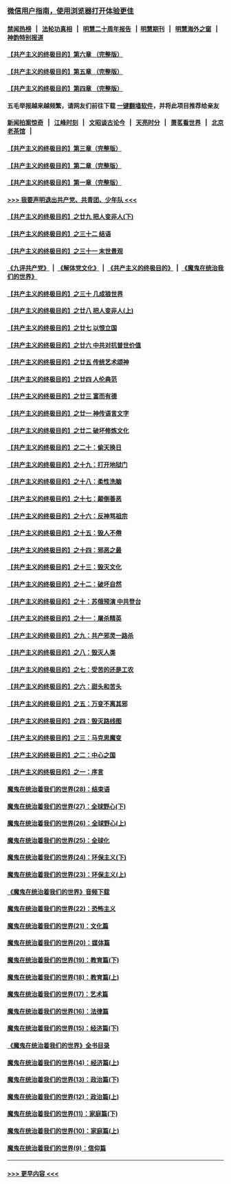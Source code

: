### [微信用户指南，使用浏览器打开体验更佳](https://github.com/gfw-breaker/banned-news1/blob/master/indexes/wechat-guide.md?t=0)
#### [禁闻热榜](热点新闻.md?t=0)  &nbsp;&nbsp;|&nbsp;&nbsp; [法轮功真相](https://github.com/gfw-breaker/truth/blob/master/README.md?t=0) &nbsp;&nbsp;|&nbsp;&nbsp; [明慧二十周年报告](https://github.com/gfw-breaker/mh-reports/blob/master/README.md?t=0) &nbsp;&nbsp;|&nbsp;&nbsp;[明慧期刊](https://github.com/gfw-breaker/mh-qikan) &nbsp;&nbsp;|&nbsp;&nbsp; [明慧海外之窗](https://github.com/gfw-breaker/mh-news/blob/master/README.md?t=0) &nbsp;&nbsp;|&nbsp;&nbsp; [神韵特别报道](https://github.com/gfw-breaker/mh-news/blob/master/shenyun.md?t=0)
#### [【共产主义的终极目的】第六章 （完整版）](../pages/nsc422/n11428913.md?t=02110744) 
#### [【共产主义的终极目的】第五章 （完整版）](../pages/nsc422/n11428912.md?t=02110744) 
#### [【共产主义的终极目的】第四章 （完整版）](../pages/nsc422/n11428907.md?t=02110744) 
#### 五毛举报越来越频繁，请网友们前往下载 [一键翻墙软件](https://github.com/gfw-breaker/ssr-accounts)，并将此项目推荐给亲友
#### [新闻拍案惊奇](https://github.com/gfw-breaker/banned-news1/blob/master/pages/link4.md) &nbsp;&nbsp;|&nbsp;&nbsp; [江峰时刻](https://github.com/gfw-breaker/banned-news1/blob/master/pages/link4.md) &nbsp;&nbsp;|&nbsp;&nbsp; [文昭谈古论今](https://github.com/gfw-breaker/banned-news1/blob/master/pages/link4.md) &nbsp;&nbsp;|&nbsp;&nbsp; [天亮时分](https://github.com/gfw-breaker/banned-news1/blob/master/pages/link4.md) &nbsp;&nbsp;|&nbsp;&nbsp; [萧茗看世界](https://github.com/gfw-breaker/banned-news1/blob/master/pages/link4.md) &nbsp;&nbsp;|&nbsp;&nbsp; [北京老茶馆](https://github.com/gfw-breaker/banned-news1/blob/master/pages/link4.md) &nbsp;&nbsp;|&nbsp;&nbsp; 
#### [【共产主义的终极目的】第三章（完整版）](../pages/nsc422/n11428848.md?t=02110744) 
#### [【共产主义的终极目的】第二章（完整版）](../pages/nsc422/n11428831.md?t=02110744) 
#### [【共产主义的终极目的】第一章（完整版）](../pages/nsc422/n11417651.md?t=02110744) 
#### [>>> 我要声明退出共产党、共青团、少年队 <<<](https://github.com/begood0513/goodnews/blob/master/quit/letter.md) 
#### [【共产主义的终极目的】之廿九 把人变非人(下)](../pages/nsc422/n11344140.md?t=02110744) 
#### [【共产主义的终极目的】之三十二 结语](../pages/nsc422/n11360535.md?t=02110744) 
#### [【共产主义的终极目的】之三十一 末世景观](../pages/nsc422/n11351129.md?t=02110744) 
#### [《九评共产党》](https://github.com/begood0513/9ping.md/blob/master/README.md) &nbsp;|&nbsp; [《解体党文化》](../../../../jtdwh.md/blob/master/README.md)  &nbsp;|&nbsp; [《共产主义的终极目的》](../../../../gczydzjmd.md/blob/master/README.md) &nbsp;|&nbsp; [《魔鬼在统治我们的世界》](../../../../mgztzwmdsj.md/blob/master/README.md) 
#### [【共产主义的终极目的】之三十 几成狼世界](../pages/nsc422/n11348280.md?t=02110744) 
#### [【共产主义的终极目的】之廿八 把人变非人(上)](../pages/nsc422/n11340492.md?t=02110744) 
#### [【共产主义的终极目的】之廿七 以恨立国](../pages/nsc422/n11336944.md?t=02110744) 
#### [【共产主义的终极目的】之廿六 中共对抗普世价值](../pages/nsc422/n11324785.md?t=02110744) 
#### [【共产主义的终极目的】之廿五 传统艺术颂神](../pages/nsc422/n11296396.md?t=02110744) 
#### [【共产主义的终极目的】之廿四 人伦典范](../pages/nsc422/n11296397.md?t=02110744) 
#### [【共产主义的终极目的】之廿三 富而有德](../pages/nsc422/n11283598.md?t=02110744) 
#### [【共产主义的终极目的】之廿一 神传语言文字](../pages/nsc422/n11263265.md?t=02110744) 
#### [【共产主义的终极目的】之廿二 破坏修炼文化](../pages/nsc422/n11245728.md?t=02110744) 
#### [【共产主义的终极目的】之二十：偷天换日](../pages/nsc422/n11238846.md?t=02110744) 
#### [【共产主义的终极目的】之十九：打开地狱门](../pages/nsc422/n11206376.md?t=02110744) 
#### [【共产主义的终极目的】之十八：柔性洗脑](../pages/nsc422/n11199994.md?t=02110744) 
#### [【共产主义的终极目的】之十七：颠倒善恶](../pages/nsc422/n11179782.md?t=02110744) 
#### [【共产主义的终极目的】之十六：反神骂祖宗](../pages/nsc422/n11166798.md?t=02110744) 
#### [【共产主义的终极目的】之十五：毁人不倦](../pages/nsc422/n11166792.md?t=02110744) 
#### [【共产主义的终极目的】之十四：邪恶之最](../pages/nsc422/n11150249.md?t=02110744) 
#### [【共产主义的终极目的】之十三：毁灭文化](../pages/nsc422/n11135227.md?t=02110744) 
#### [【共产主义的终极目的】之十二：破坏自然](../pages/nsc422/n11135214.md?t=02110744) 
#### [【共产主义的终极目的】之十：苏俄预演 中共登台](../pages/nsc422/n11118424.md?t=02110744) 
#### [【共产主义的终极目的】之十一：屠杀精英](../pages/nsc422/n11118442.md?t=02110744) 
#### [【共产主义的终极目的】之九：共产邪灵一路杀](../pages/nsc422/n11114139.md?t=02110744) 
#### [【共产主义的终极目的】之八：毁灭人类](../pages/nsc422/n11108503.md?t=02110744) 
#### [【共产主义的终极目的】之七：受苦的还是工农](../pages/nsc422/n11101809.md?t=02110744) 
#### [【共产主义的终极目的】之六：甜头和苦头](../pages/nsc422/n11096971.md?t=02110744) 
#### [【共产主义的终极目的】之五：万变不离其邪](../pages/nsc422/n11091285.md?t=02110744) 
#### [【共产主义的终极目的】之四：毁灭路线图](../pages/nsc422/n11086284.md?t=02110744) 
#### [【共产主义的终极目的】之三：马克思魔变](../pages/nsc422/n11061941.md?t=02110744) 
#### [【共产主义的终极目的】之二：中心之国](../pages/nsc422/n11047728.md?t=02110744) 
#### [【共产主义的终极目的】之一：序言](../pages/nsc422/n11086077.md?t=02110744) 
#### [魔鬼在统治着我们的世界(28)：结束语](../pages/nsc422/n10936246.md?t=02110744) 
#### [魔鬼在统治着我们的世界(27)：全球野心(下)](../pages/nsc422/n10928319.md?t=02110744) 
#### [魔鬼在统治着我们的世界(26)：全球野心(上)](../pages/nsc422/n10900318.md?t=02110744) 
#### [魔鬼在统治着我们的世界(25)：全球化](../pages/nsc422/n10788205.md?t=02110744) 
#### [魔鬼在统治着我们的世界(24)：环保主义(下)](../pages/nsc422/n10695307.md?t=02110744) 
#### [魔鬼在统治着我们的世界(23)：环保主义(上)](../pages/nsc422/n10688613.md?t=02110744) 
#### [《魔鬼在统治着我们的世界》音频下载](../pages/nsc422/n10635553.md?t=02110744) 
#### [魔鬼在统治着我们的世界(22)：恐怖主义](../pages/nsc422/n10614727.md?t=02110744) 
#### [魔鬼在统治着我们的世界(21)：文化篇](../pages/nsc422/n10597706.md?t=02110744) 
#### [魔鬼在统治着我们的世界(20)：媒体篇](../pages/nsc422/n10586579.md?t=02110744) 
#### [魔鬼在统治着我们的世界(19)：教育篇(下)](../pages/nsc422/n10564808.md?t=02110744) 
#### [魔鬼在统治着我们的世界(18)：教育篇(上)](../pages/nsc422/n10526970.md?t=02110744) 
#### [魔鬼在统治着我们的世界(17)：艺术篇](../pages/nsc422/n10499093.md?t=02110744) 
#### [魔鬼在统治着我们的世界(16)：法律篇](../pages/nsc422/n10485969.md?t=02110744) 
#### [魔鬼在统治着我们的世界(15)：经济篇(下)](../pages/nsc422/n10469975.md?t=02110744) 
#### [《魔鬼在统治着我们的世界》全书目录](../pages/nsc422/n10464261.md?t=02110744) 
#### [魔鬼在统治着我们的世界(14)：经济篇(上)](../pages/nsc422/n10457370.md?t=02110744) 
#### [魔鬼在统治着我们的世界(13)：政治篇(下)](../pages/nsc422/n10448270.md?t=02110744) 
#### [魔鬼在统治着我们的世界(12)：政治篇(上)](../pages/nsc422/n10444576.md?t=02110744) 
#### [魔鬼在统治着我们的世界(11)：家庭篇(下)](../pages/nsc422/n10440961.md?t=02110744) 
#### [魔鬼在统治着我们的世界(10)：家庭篇(上)](../pages/nsc422/n10435448.md?t=02110744) 
#### [魔鬼在统治着我们的世界(9)：信仰篇](../pages/nsc422/n10432159.md?t=02110744) 

----
#### [ >>> 更早内容 <<< ](../indexes/nsc422-earlier.md)

